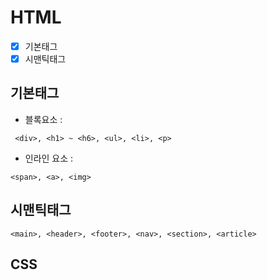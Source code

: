 # HTML
- [x] 기본태그
- [x] 시맨틱태그
## 기본태그
+ 블록요소 :
```
 <div>, <h1> ~ <h6>, <ul>, <li>, <p>
```
+ 인라인 요소 :
```
<span>, <a>, <img>
```

## 시맨틱태그
```
<main>, <header>, <footer>, <nav>, <section>, <article>
```
## CSS
```